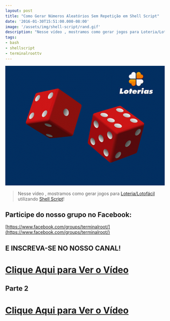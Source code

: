 ```yaml
---
layout: post
title: "Como Gerar Números Aleatórios Sem Repetição em Shell Script"
date: '2016-01-30T15:51:00.000-08:00'
image: '/assets/img/shell-script/rand.gif'
description: "Nesse vídeo , mostramos como gerar jogos para Loteria/Lotofácil utilizando Shell Script"
tags:
- bash
- shellscript
- terminalroottv
---
```

![Como Gerar Números Aleatórios Sem Repetição em Shell Script](/assets/img/shell-script/rand.gif "Como Gerar Números Aleatórios Sem Repetição em Shell Script")

> Nesse vídeo , mostramos como gerar jogos para [Loteria/Lotofácil](http://loterias.caixa.gov.br/) utilizando [Shell Script](https://goo.gl/dBqXzZ)!

## Participe do nosso grupo no Facebook:
[https://www.facebook.com/groups/terminalroot/](https://www.facebook.com/groups/terminalroot/)

## E INSCREVA-SE NO NOSSO CANAL!


# [Clique Aqui para Ver o Vídeo](https://www.youtube.com/watch?v=TpTbpoDHVMg)


## Parte 2


# [Clique Aqui para Ver o Vídeo](https://www.youtube.com/watch?v=6yIU2lrEsiE)


<script async src="https://pagead2.googlesyndication.com/pagead/js/adsbygoogle.js"></script>

<!-- Informat -->
<ins class="adsbygoogle"
 style="display:block"
 data-ad-client="ca-pub-2838251107855362"
 data-ad-slot="2327980059"
 data-ad-format="auto"
 data-full-width-responsive="true"></ins>

<script>
(adsbygoogle = window.adsbygoogle || []).push({});
</script>

